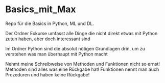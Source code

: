 # Basics_mit_Max
 Repo für die Basics in Python, ML und DL.

Der Ordner Exkurse umfasst alle Dinge die nicht direkt etwas mit Python zutun haben, aber doch interessant sind

Im Ordner Python sind die absolut nötigen Grundlagen drin, um zu verstehen was man überhaupt mit Python macht

Nehmt meine Schreibweise von Methoden und Funktionen nicht so ernst! Methoden sind alles was eine Rückgabe hat! Funktionen nennt man auch Prozeduren und haben keine Rückgabe!
